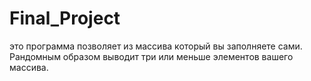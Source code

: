 # Final_Project
это программа позволяет из массива который вы заполняете сами. Рандомным образом выводит три или меньше элементов вашего массива.
